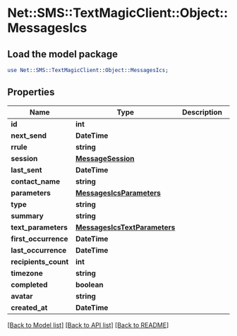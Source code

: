 # Net::SMS::TextMagicClient::Object::MessagesIcs

## Load the model package
```perl
use Net::SMS::TextMagicClient::Object::MessagesIcs;
```

## Properties
Name | Type | Description | Notes
------------ | ------------- | ------------- | -------------
**id** | **int** |  | 
**next_send** | **DateTime** |  | 
**rrule** | **string** |  | 
**session** | [**MessageSession**](MessageSession.md) |  | 
**last_sent** | **DateTime** |  | 
**contact_name** | **string** |  | 
**parameters** | [**MessagesIcsParameters**](MessagesIcsParameters.md) |  | 
**type** | **string** |  | 
**summary** | **string** |  | 
**text_parameters** | [**MessagesIcsTextParameters**](MessagesIcsTextParameters.md) |  | 
**first_occurrence** | **DateTime** |  | 
**last_occurrence** | **DateTime** |  | 
**recipients_count** | **int** |  | 
**timezone** | **string** |  | 
**completed** | **boolean** |  | 
**avatar** | **string** |  | 
**created_at** | **DateTime** |  | 

[[Back to Model list]](../README.md#documentation-for-models) [[Back to API list]](../README.md#documentation-for-api-endpoints) [[Back to README]](../README.md)


